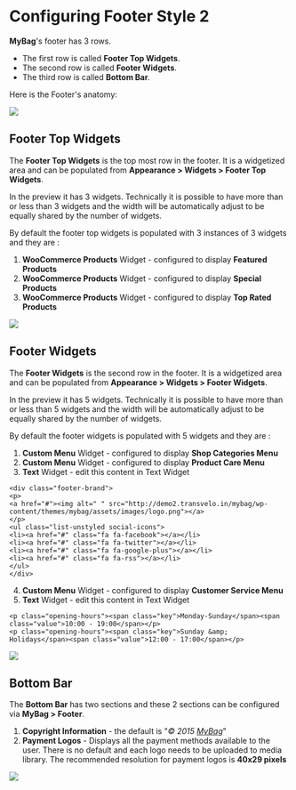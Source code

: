 # Configuring Footer Style 2

**MyBag**'s footer has 3 rows.

* The first row is called **Footer Top Widgets**.
* The second row is called **Footer Widgets**.
* The third row is called **Bottom Bar**.

Here is the Footer's anatomy:

![](http://transvelo.github.io/docs/mybag/images/footer-style-2.png)

## Footer Top Widgets

The **Footer Top Widgets** is the top most row in the footer. It is a widgetized area and can be populated from **Appearance > Widgets > Footer Top Widgets**.

In the preview it has 3 widgets. Technically it is possible to have more than or less than 3 widgets and the width will be automatically adjust to be equally shared by the number of widgets.

By default the footer top widgets is populated with 3 instances of 3 widgets and they are :

1. **WooCommerce Products** Widget - configured to display **Featured Products**
2. **WooCommerce Products** Widget - configured to display **Special Products**
3.  **WooCommerce Products** Widget - configured to display **Top Rated Products**

![](http://transvelo.github.io/docs/mybag/images/footer-2-top-widget-setting.png)

## Footer Widgets

The **Footer Widgets** is the second row in the footer. It is a widgetized area and can be populated from **Appearance > Widgets > Footer Widgets**.

In the preview it has 5 widgets. Technically it is possible to have more than or less than 5 widgets and the width will be automatically adjust to be equally shared by the number of widgets.

By default the footer widgets is populated with 5 widgets and they are :

1. **Custom Menu** Widget - configured to display **Shop Categories Menu**
2. **Custom Menu** Widget - configured to display **Product Care Menu**
3. **Text** Widget - edit this content in Text Widget
```
<div class="footer-brand">
<p>
<a href="#"><img alt=" " src="http://demo2.transvelo.in/mybag/wp-content/themes/mybag/assets/images/logo.png"></a>
</p>
<ul class="list-unstyled social-icons">
<li><a href="#" class="fa fa-facebook"></a></li>
<li><a href="#" class="fa fa-twitter"></a></li>
<li><a href="#" class="fa fa-google-plus"></a></li>
<li><a href="#" class="fa fa-rss"></a></li>
</ul>
</div>
```

4. **Custom Menu** Widget - configured to display **Customer Service Menu**
5. **Text** Widget - edit this content in Text Widget
```
<p class="opening-hours"><span class="key">Monday-Sunday</span><span class="value">10:00 - 19:00</span></p>
<p class="opening-hours"><span class="key">Sunday &amp; Holidays</span><span class="value">12:00 - 17:00</span></p>
```

![](http://transvelo.github.io/docs/mybag/images/footer-2-widget-setting.png)

## Bottom Bar

The **Bottom Bar** has two sections and these 2 sections can be configured via **MyBag > Footer**.

1. **Copyright Information** - the default is "*&copy; 2015 <a href="http://demo2.transvelo.in/mybag/">MyBag</a>*"
2. **Payment Logos** - Displays all the payment methods available to the user. There is no default and each logo needs to be uploaded to media library. The recommended resolution for payment logos is **40x29 pixels**

![](http://transvelo.github.io/docs/mybag/images/theme-options-footer.png)


